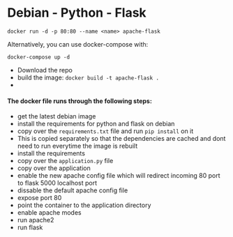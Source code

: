 # Debian - Python - Flask

`docker run -d -p 80:80 --name <name> apache-flask`

Alternatively, you can use docker-compose with:

`docker-compose up -d`

 * Download the repo
 * build the image: `docker build -t apache-flask .`
 * 
#### The docker file runs through the following steps:  

 - get the latest debian image  
 - install the requirements for python and flask on debian  
 - copy over the `requirements.txt` file and run `pip install` on it  
 - This is copied separately so that the dependencies are cached and dont need to run everytime the image is rebuilt  
 - install the requirements 
 - copy over the `application.py` file  
 - copy over the application   
 - enable the new apache config file which will redirect incoming 80 port to flask 5000 localhost port 
 - dissable the default apache config file  
 - expose port 80  
 - point the container to the application directory 
 - enable apache modes
 - run apache2 
 - run flask  

